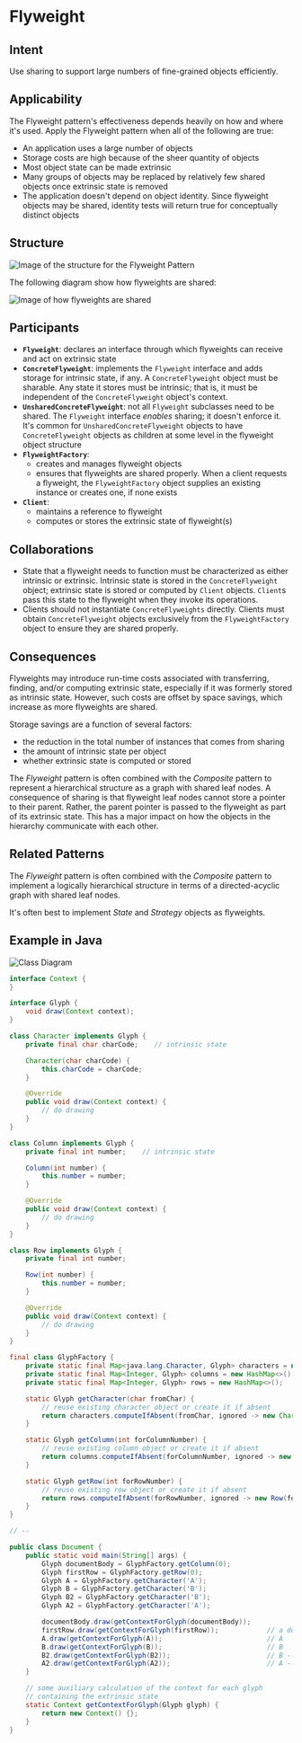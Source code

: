 # Flyweight

## Intent

Use sharing to support large numbers of fine-grained objects efficiently.

## Applicability

The Flyweight pattern's effectiveness depends heavily on how and where it's used. Apply the Flyweight pattern when all of the following are true:

* An application uses a large number of objects
* Storage costs are high because of the sheer quantity of objects
* Most object state can be made extrinsic
* Many groups of objects may be replaced by relatively few shared objects once extrinsic state is removed
* The application doesn't depend on object identity. Since flyweight objects may be shared, identity tests will return true for conceptually distinct objects

## Structure

![Image of the structure for the Flyweight Pattern](./image/flyweight_structure.png "Structure for the Flyweight Pattern")

The following diagram show how flyweights are shared:

![Image of how flyweights are shared](./image/flyweight_shared.png "How flyweights are shared")

## Participants

* **`Flyweight`**: declares an interface through which flyweights can receive and act on extrinsic state
* **`ConcreteFlyweight`**: implements the `Flyweight` interface and adds storage for intrinsic state, if any. A `ConcreteFlyweight` object must be sharable. Any state it stores must be intrinsic; that is, it must be independent of the `ConcreteFlyweight` object's context.
* **`UnsharedConcreteFlyweight`**: not all `Flyweight` subclasses need to be shared. The `Flyweight` interface *enables* sharing; it doesn't enforce it. It's common for `UnsharedConcreteFlyweight` objects to have `ConcreteFlyweight` objects as children at some level in the flyweight object structure
* **`FlyweightFactory`**:
  - creates and manages flyweight objects
  - ensures that flyweights are shared properly. When a client requests a flyweight, the `FlyweightFactory` object supplies an existing instance or creates one, if none exists
* **`Client`**:
  - maintains a reference to flyweight
  - computes or stores the extrinsic state of flyweight(s)

## Collaborations

* State that a flyweight needs to function must be characterized as either intrinsic or extrinsic. Intrinsic state is stored in the `ConcreteFlyweight` object; extrinsic state is stored or computed by `Client` objects. `Client`s pass this state to the flyweight when they invoke its operations.
* Clients should not instantiate `ConcreteFlyweights` directly. Clients must obtain `ConcreteFlyweight` objects exclusively from the `FlyweightFactory` object to ensure they are shared properly.

## Consequences

Flyweights may introduce run-time costs associated with transferring, finding, and/or computing extrinsic state, especially if it was formerly stored as intrinsic state. However, such costs are offset by space savings, which increase as more flyweights are shared.

Storage savings are a function of several factors:

* the reduction in the total number of instances that comes from sharing
* the amount of intrinsic state per object
* whether extrinsic state is computed or stored

The *Flyweight* pattern is often combined with the *Composite* pattern to represent a hierarchical structure as a graph with shared leaf nodes. A consequence of sharing is that flyweight leaf nodes cannot store a pointer to their parent. Rather, the parent pointer is passed to the flyweight as part of its extrinsic state. This has a major impact on how the objects in the hierarchy communicate with each other.

## Related Patterns

The *Flyweight* pattern is often combined with the *Composite* pattern to implement a logically hierarchical structure in terms of a directed-acyclic graph with shared leaf nodes.

It's often best to implement *State* and *Strategy* objects as flyweights.

## Example in Java

![Class Diagram](./image/code_class_design.png "Class Diagram")

```java
interface Context {
}

interface Glyph {
    void draw(Context context);
}

class Character implements Glyph {
    private final char charCode;    // intrinsic state

    Character(char charCode) {
        this.charCode = charCode;
    }

    @Override
    public void draw(Context context) {
        // do drawing
    }
}

class Column implements Glyph {
    private final int number;    // intrinsic state

    Column(int number) {
        this.number = number;
    }

    @Override
    public void draw(Context context) {
        // do drawing
    }
}

class Row implements Glyph {
    private final int number;

    Row(int number) {
        this.number = number;
    }

    @Override
    public void draw(Context context) {
        // do drawing
    }
}

final class GlyphFactory {
    private static final Map<java.lang.Character, Glyph> characters = new HashMap<>();
    private static final Map<Integer, Glyph> columns = new HashMap<>();
    private static final Map<Integer, Glyph> rows = new HashMap<>();

    static Glyph getCharacter(char fromChar) {
        // reuse existing character object or create it if absent
        return characters.computeIfAbsent(fromChar, ignored -> new Character(fromChar));
    }

    static Glyph getColumn(int forColumnNumber) {
        // reuse existing column object or create it if absent
        return columns.computeIfAbsent(forColumnNumber, ignored -> new Column(forColumnNumber));
    }

    static Glyph getRow(int forRowNumber) {
        // reuse existing row object or create it if absent
        return rows.computeIfAbsent(forRowNumber, ignored -> new Row(forRowNumber));
    }
}

// --

public class Document {
    public static void main(String[] args) {
        Glyph documentBody = GlyphFactory.getColumn(0);
        Glyph firstRow = GlyphFactory.getRow(0);
        Glyph A = GlyphFactory.getCharacter('A');
        Glyph B = GlyphFactory.getCharacter('B');
        Glyph B2 = GlyphFactory.getCharacter('B');
        Glyph A2 = GlyphFactory.getCharacter('A');

        documentBody.draw(getContextForGlyph(documentBody));
        firstRow.draw(getContextForGlyph(firstRow));            // a document with a text:
        A.draw(getContextForGlyph(A));                          // A
        B.draw(getContextForGlyph(B));                          // B
        B2.draw(getContextForGlyph(B2));                        // B -- this is a shared object (from the previous B creation)
        A2.draw(getContextForGlyph(A2));                        // A -- this is a shared object (from the previous A creation)
    }

    // some auxiliary calculation of the context for each glyph
    // containing the extrinsic state
    static Context getContextForGlyph(Glyph glyph) {
        return new Context() {};
    }
}
```

